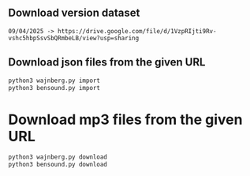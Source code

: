 ## Download version dataset

```
09/04/2025 -> https://drive.google.com/file/d/1VzpRIjti9Rv-vshc5hbpSsvSbQRmbeLB/view?usp=sharing
```

## Download json files from the given URL

```bash
python3 wajnberg.py import
python3 bensound.py import
```

# Download mp3 files from the given URL

```bash
python3 wajnberg.py download
python3 bensound.py download
```
